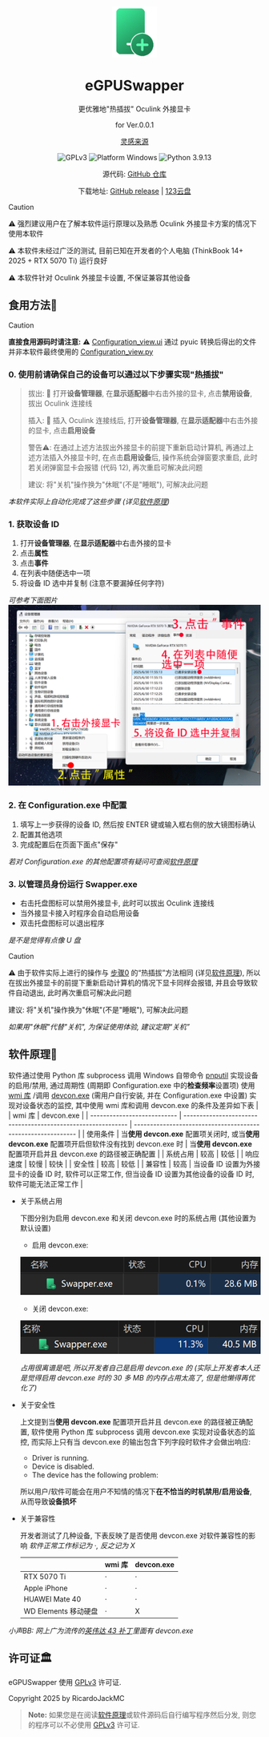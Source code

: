 <p align="center">
  <img width="18%" align="center" src="https://raw.githubusercontent.com/RicardoJackMC/eGPUSwapper/main/.imgs/ico.png" alt="logo">
</p>
  <h1 align="center">
  eGPUSwapper
</h1>
<p align="center">
  更优雅地"热插拔" Oculink 外接显卡
</p>
<p align="center">
  for Ver.0.0.1
</p>
<p align="center">
  <a href="https://www.bilibili.com/video/BV1iWdAYJEdP">灵感来源</a>
</p>
<p align="center">
<a style="text-decoration:none">
    <img src="https://img.shields.io/badge/License-GPLv3-blue?color=#4ec820" alt="GPLv3"/>
  </a>  
<a style="text-decoration:none">
    <img src="https://img.shields.io/badge/Platform-Windows-blue?color=#4ec820" alt="Platform Windows"/>
  </a>
<a style="text-decoration:none">
    <img src="https://img.shields.io/badge/Python-3.9.13-blue?color=#4ec820" alt="Python 3.9.13"/>
  </a>
</p>
<p align="center">
源代码: <a href="https://github.com/RicardoJackMC/eGPUSwapper">GitHub 仓库</a>
</p>
<p align="center">
下载地址: <a href="https://github.com/RicardoJackMC/eGPUSwapper/releases">GitHub release</a> | <a href="https://www.123912.com/s/Y59qVv-pTtbd">123云盘</a>
</p>  


> [!CAUTION]
> ⚠️ 强烈建议用户在了解本软件运行原理以及熟悉 Oculink 外接显卡方案的情况下使用本软件
>
> ⚠️ 本软件未经过广泛的测试, 目前已知在开发者的个人电脑 (ThinkBook 14+ 2025 + RTX 5070 Ti) 运行良好
> 
> ⚠️ 本软件针对 Oculink 外接显卡设置, 不保证兼容其他设备
> 

## 食用方法🍕
> [!CAUTION]
> **直接食用源码时请注意:**
> ⚠️ [Configuration_view.ui](https://github.com/RicardoJackMC/eGPUSwapper/blob/main/Configuration_view.ui) 通过 pyuic 转换后得出的文件并非本软件最终使用的 [Configuration_view.py](https://github.com/RicardoJackMC/eGPUSwapper/blob/main/Configuration_view.py)
### 0. **使用前请确保自己的设备可以通过以下步骤实现"热插拔"**
> 拔出:
> 🔌 打开**设备管理器**, 在**显示适配器**中右击外接的显卡, 点击**禁用设备**, 拔出 Oculink 连接线
> 
> 插入:
> 🔌 插入 Oculink 连接线后, 打开**设备管理器**, 在**显示适配器**中右击外接的显卡, 点击**启用设备**
> 
> 警告⚠️: 在通过上述方法拔出外接显卡的前提下重新启动计算机, 再通过上述方法插入外接显卡时, 在点击**启用设备**后, 操作系统会弹窗要求重启, 此时若关闭弹窗显卡会报错 (代码 12), 再次重启可解决此问题
> 
> 建议: 将"关机"操作换为"休眠"(不是"睡眠"), 可解决此问题

*本软件实际上自动化完成了这些步骤 (详见[软件原理](#软件原理))*

### 1. 获取设备 ID
1. 打开**设备管理器**, 在**显示适配器**中右击外接的显卡
2. 点击**属性**
3. 点击**事件**
4. 在列表中随便选中一项
5. 将设备 ID 选中并复制 (注意不要漏掉任何字符)

*可参考下面图片*
![get device id](https://raw.githubusercontent.com/RicardoJackMC/eGPUSwapper/main/.imgs/device_id.png)

### 2. 在 Configuration.exe 中配置
1. 填写上一步获得的设备 ID, 然后按 ENTER 键或输入框右侧的放大镜图标确认
2. 配置其他选项
3. 完成配置后在页面下面点"保存"

*若对 Configuration.exe 的其他配置项有疑问可查阅[软件原理](#软件原理)*

### 3. 以管理员身份运行 Swapper.exe
* 右击托盘图标可以禁用外接显卡, 此时可以拔出 Oculink 连接线
* 当外接显卡接入时程序会自动启用设备
* 双击托盘图标可以退出程序

*是不是觉得有点像 U 盘*

> [!CAUTION]
> ⚠️ 由于软件实际上进行的操作与 [步骤0](##0-使用前请确保自己的设备可以通过以下步骤实现热插拔) 的“热插拔”方法相同 (详见[软件原理](#软件原理)), 所以在拔出外接显卡的前提下重新启动计算机的情况下显卡同样会报错, 并且会导致软件自动退出, 此时再次重启可解决此问题
> 
> 建议: 将"关机"操作换为"休眠"(不是"睡眠"), 可解决此问题

*如果用"休眠"代替"关机", 为保证使用体验, 建议定期“关机”*

## 软件原理📒
软件通过使用 Python 库 subprocess 调用 Windows 自带命令 [pnputil](https://learn.microsoft.com/en-us/windows-hardware/drivers/devtest/pnputil-command-syntax) 实现设备的启用/禁用, 通过周期性 (周期即 Configuration.exe 中的**检查频率**设置项) 使用 [wmi 库](https://pypi.org/project/WMI/) /调用 [devcon.exe](https://learn.microsoft.com/en-us/windows-hardware/drivers/devtest/devcon) (需用户自行安装, 并在 Configuration.exe 中设置) 实现对设备状态的监控, 其中使用 wmi 库和调用 devcon.exe 的条件及差异如下表
|                             | wmi 库                                                       | devcon.exe                                                   |
| --------------------------- | ------------------------------------------------------------ | ------------------------------------------------------------ |
| 使用条件                    | 当**使用 devcon.exe** 配置项关闭时, 或当**使用 devcon.exe** 配置项开启但软件没有找到 devcon.exe 时 | 当**使用 devcon.exe** 配置项开启并且 devcon.exe 的路径被正确配置 |
| 系统占用 | 较高                                                         | 较低                                                         |
| 响应速度                    | 较慢                                                         | 较快                                                         |
| 安全性                      | 较高                                                         | 较低                                                         |
| 兼容性                      | 较高                                                         | 当设备 ID 设置为外接显卡的设备 ID 时, 软件可以正常工作, 但当设备 ID 设置为其他设备的设备 ID 时, 软件可能无法正常工作 |

* 关于系统占用

  下图分别为启用 devcon.exe 和关闭 devcon.exe 时的系统占用 (其他设置为默认设置)

  * 启用 devcon.exe:

  ![](https://raw.githubusercontent.com/RicardoJackMC/eGPUSwapper/main/.imgs/devcon.png)

  * 关闭 devcon.exe:

  ![](https://raw.githubusercontent.com/RicardoJackMC/eGPUSwapper/main/.imgs/wmi.png)

  *占用很离谱是吧, 所以开发者自己是启用 devcon.exe 的 (实际上开发者本人还是觉得启用 devcon.exe 时的 30 多 MB 的内存占用太高了, 但是他懒得再优化了)*

* 关于安全性

  上文提到当**使用 devcon.exe** 配置项开启并且 devcon.exe 的路径被正确配置, 软件使用 Python 库 subprocess 调用 devcon.exe 实现对设备状态的监控, 而实际上只有当 devcon.exe 的输出包含下列字段时软件才会做出响应:
  
  * Driver is running.
  * Device is disabled.
  * The device has the following problem:
  
  所以用户/软件可能会在用户不知情的情况下**在不恰当的时机禁用/启用设备**, 从而导致**设备损坏**
  
* 关于兼容性

  开发者测试了几种设备, 下表反映了是否使用 devcon.exe 对软件兼容性的影响
  *软件正常工作标记为 ·, 反之记为 X*

  ||wmi 库|devcon.exe|
  |------|------|------|
  |RTX 5070 Ti|·|·|
  |Apple iPhone|·|·|
  |HUAWEI Mate 40|·|·|
  |WD Elements 移动硬盘|·|X|

*小声BB: 网上广为流传的[英伟达 43 补丁](https://egpu.io/forums/expresscard-mpcie-m-2-adapters/script-nvidia-error43-fixer/)里面有 devcon.exe*

## 许可证🏛️

eGPUSwapper 使用 [GPLv3](https://github.com/RicardoJackMC/eGPUSwapper/blob/main/LICENSE) 许可证.

Copyright 2025 by RicardoJackMC

> **Note:**
> 如果您是在阅读[软件原理](#软件原理)或软件源码后自行编写程序然后分发, 则您的程序可以不必使用 [GPLv3](https://github.com/RicardoJackMC/eGPUSwapper/blob/main/LICENSE) 许可证. 
